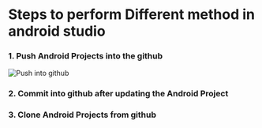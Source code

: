 # Steps to perform Different method in android studio

### 1. Push Android Projects into the github
     
![Push into github](https://github.com/octivia/Android_Github_Methods/blob/master/images/Screenshot%20(392).png)
### 2. Commit into github after updating the Android Project
### 3. Clone Android Projects from github

